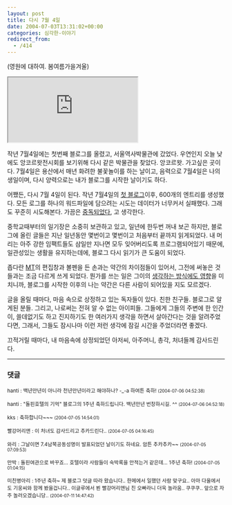 ```yaml
---
layout: post
title: 다시 7월 4일
date: 2004-07-03T13:31:02+00:00
categories: 심각한-이야기
redirect_from:
  - /414
---
```


(영원에 대하여. 봄여름가을겨울)

<iframe src="https://www.youtube.com/embed/FI0khBYWlt0" frame allowfullscreen="allowfullscreen"></iframe>

작년 7월4일에는 첫번째 블로그를 올렸고, 서울역사박물관에 갔었다. 우연인지 오늘 낮에도 앙코르왓전시회를 보기위해 다시 같은 박물관을 찾았다. 앙코르왓. 가고싶은 곳이다. 7월4일은 용산에서 매년 화려한 불꽃놀이를 하는 날이고, 음력으로 7월4일은 나의 생일이며, 다시 양력으로는 내가 블로그를 시작한 날이기도 하다.

어쨌든, 다시 7월 4일이 된다. 작년 7월4일의 <a href="http://jinto.pe.kr/5" target="bb">첫 블로그</a>이후, 600개의 엔트리를 생성했다. 모든 로그를 하나의 워드파일에 담으려는 시도는 데이터가 너무커서 실패했다. 그래도 꾸준히 시도해본다. 가끔은 <a href="http://jinto.pe.kr/181" target="bb">중독되었다</a>, 고 생각한다.

중학교때부터의 일기장은 소중히 보관하고 있고, 일년에 한두번 꺼내 보곤 하지만, 블로그에 올린 글들은 지난 일년동안 몇번이고 몇번이고 처음부터 끝까지 읽게되었다. 내 머리는 아주 강한 임팩트들도 삼일만 지나면 모두 잊어버리도록 프로그램되어있기 때문에, 일관성있는 생활을 유지하는데에, 블로그 다시 읽기가 큰 도움이 되었다.

좁다란 <a href="http://www.movabletype.org" target="bb">MT</a>의 편집창과 볼펜을 든 손과는 약간의 차이점들이 있어서, 그전에 써놓은 것들과는 조금 다르게 쓰게 되었다. 뭔가를 쓰는 일은 그이의 <a href="http://jinto.pe.kr/37" target="bb">생각하는 방식에도 영향</a>을 미치니까, 블로그를 시작한 이후의 나는 약간은 다른 사람이 되어있을 지도 모르겠다.

글을 올릴 때마다, 마음 속으로 상정하고 있는 독자들이 있다. 친한 친구들. 블로그로 알게된 분들. 그리고, 나로써는 전혀 알 수 없는 아이피들. 그들에게 그들의 주변에 한 인간이, 쓸데없기도 하고 진지하기도 한 여러가지 생각을 하면서 살아간다는 것을 알려주었다면, 그래서, 그들도 잠시나마 이런 저런 생각에 잠길 시간을 주었더라면 좋겠다.

끄적거릴 때마다, 내 마음속에 상정되었던 아저씨, 아주머니, 총각, 처녀들께 감사드린다.

* * *

### 댓글



<!--- cmt:767 --->
<!--- mail: --->
<!--- parent:0 --->

<small class=comment>hanti : 백년만년이 아니라 천년만년이라고 해야하나? -_-a 하여튼 축하! <small>(2004-07-06 04:52:38)</small></small>


<!--- cmt:768 --->
<!--- mail: --->
<!--- parent:0 --->

<small class=comment>hanti : "돌핀호텔의 기억" 블로그의 1주년 축하드립니다. 백년만년 번창하시길. ^^ <small>(2004-07-06 04:52:18)</small></small>


<!--- cmt:769 --->
<!--- mail: --->
<!--- parent:0 --->

<small class=comment>kks : 축하합니다~~~ <small>(2004-07-05 14:54:01)</small></small>


<!--- cmt:770 --->
<!--- mail: --->
<!--- parent:0 --->

<small class=comment>빨강머리앤 : 이 처녀도 감사드리고 추카드린다.. <small>(2004-07-05 04:16:45)</small></small>


<!--- cmt:771 --->
<!--- mail: --->
<!--- parent:0 --->

<small class=comment>와리 : 그날이면 7.4남북공동성명이 발표되었던 날이기도 하네요. 암튼 추카추카~~ <small>(2004-07-05 07:09:53)</small></small>


<!--- cmt:772 --->
<!--- mail: --->
<!--- parent:0 --->

<small class=comment>만박 : 돌핀여관으로 바꾸죠... 호텔이라 사람들이 숙박록을 안적는거 같은데... 1주년 축하! <small>(2004-07-05 01:04:15)</small></small>


<!--- cmt:773 --->
<!--- mail: --->
<!--- parent:0 --->

<small class=comment>미친병아리 : 1주년 축하~ 제 블로그 덧글 따라 왔습니다.. 한메에서 일했던 사람 맞구요.. 아마 다울에서도 기웅씨와 함께 봤을겁니다.. 이글루에서 뵌 빨강머리앤님 친 오빠라니 더욱 놀라움.. 쿠쿠쿠.. 앞으로 자주 놀러오겠습니당.. <small>(2004-07-11 14:47:42)</small></small>

